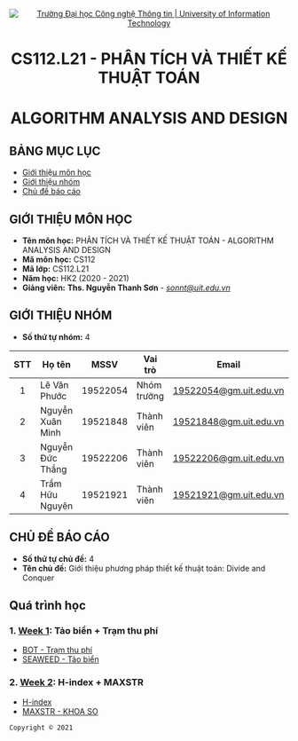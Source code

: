 <!-- Banner -->
<p align="center">
  <a href="https://www.uit.edu.vn/" title="Trường Đại học Công nghệ Thông tin" style="border: none;">
    <img src="https://i.imgur.com/WmMnSRt.png" alt="Trường Đại học Công nghệ Thông tin | University of Information Technology">
  </a>
</p>
<!-- Title -->
<h1 align="center"><b>CS112.L21 - PHÂN TÍCH VÀ THIẾT KẾ THUẬT TOÁN</b></h1>
<h1 align="center"><b>ALGORITHM ANALYSIS AND DESIGN</b></h1>

## BẢNG MỤC LỤC
* [Giới thiệu môn học](#giới-thiệu-môn-học)
* [Giới thiệu nhóm](#giới-thiệu-nhóm)
* [Chủ đề báo cáo](#chủ-đề-báo-cáo)

## GIỚI THIỆU MÔN HỌC
* **Tên môn học:** PHÂN TÍCH VÀ THIẾT KẾ THUẬT TOÁN - ALGORITHM ANALYSIS AND DESIGN
* **Mã môn học:** CS112
* **Mã lớp:** CS112.L21
* **Năm học:** HK2 (2020 - 2021)
* **Giảng viên:** **Ths. Nguyễn Thanh Sơn** - *sonnt@uit.edu.vn*

## GIỚI THIỆU NHÓM
* **Số thứ tự nhóm:** 4

| STT | Họ tên | MSSV | Vai trò | Email | Github | Facebook |
| :---: | --- | --- | --- | --- | --- | --- |
| 1 | Lê Văn Phước | 19522054 | Nhóm trưởng | 19522054@gm.uit.edu.vn | [levanphuoc-dev](https://github.com/levanphuoc-dev) | [vanphuoc](https://www.facebook.com/profile.php?id=100017255861343) |
| 2 | Nguyễn Xuân Minh | 19521848 | Thành viên | 19521848@gm.uit.edu.vn | [xuanminh]() | [xuanminh](https://www.facebook.com/metthew1268) |
| 3 | Nguyễn Đức Thắng | 19522206 | Thành viên | 19522206@gm.uit.edu.vn | [nguyenhuuthang]() | [ndthang2802](https://www.facebook.com/ndthang2802) |
| 4 | Trầm Hữu Nguyên | 19521921 | Thành viên | 19521921@gm.uit.edu.vn | [tramhuunguyen]() | [huunguyen.tram](https://www.facebook.com/huunguyen.tram) |

## CHỦ ĐỀ BÁO CÁO
* **Số thứ tự chủ đề:** 4 
* **Tên chủ đề:** Giới thiệu phương pháp thiết kế thuật toán: Divide and Conquer

## Quá trình học
  ### 1. [Week 1](week_1): Tảo biển + Trạm thu phí
  + [BOT - Trạm thu phí](week_1/BOT)
  + [SEAWEED - Tảo biển](week_1/SEAWEED)
   ### 2. [Week 2](week_2): H-index + MAXSTR
  + [H-index](week_2/VV27_S-Index)
  + [MAXSTR - KHOA SO](week_2/VU33_MAXSTR)

<!-- Footer -->
`Copyright © 2021`
<!-- Xin đừng copy :D. Please don't copy :D -->
<!-- Copyright © 2021 - By Lê Văn Phước - 19522054. -->
